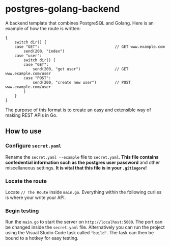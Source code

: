 # postgres-golang-backend
A backend template that combines PostgreSQL and Golang. Here is an example of how the route is written:
```
{
    switch dir() {
    case "GET":                                 // GET www.example.com
        send(200, "index")
    case "user":
        switch dir() {
        case "GET":
            send(200, "get user")               // GET www.example.com/user
        case "POST":
            send(200, "create new user")        // POST www.example.com/user
        }
    }
}
```
The purpose of this format is to create an easy and extensible way of making REST APIs in Go.
## How to use
### Configure `secret.yaml`
Rename the `secret.yaml --example` file to `secret.yaml`. **This file contains confedential information such as the postgres user password** and other miscellaneous settings. **It is vital that this file is in your `.gitingore`!**
### Locate the route
Locate `// The Route` inside `main.go`. Everything within the following curlies is where your write your API.
### Begin testing
Run the `main.go` to start the server on `http://localhost:5000`. The port can be changed inside the `secret.yaml` file. Alternatively you can run the project using the Visual Studio Code task called `"build"`. The task can then be bound to a hotkey for easy testing.
